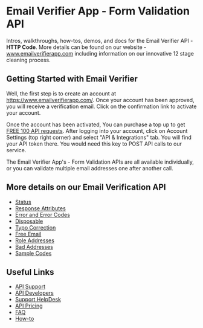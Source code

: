 Email Verifier App - Form Validation API
=========
Intros, walkthroughs, how-tos, demos, and docs for the Email Verifier API - <strong>HTTP Code</strong>. More details can be found on our website - www.emailverifierapp.com including information on our innovative 12 stage cleaning process. 

Getting Started with Email Verifier
--------------------------------
Well, the first step is to create an account at https://www.emailverifierapp.com/. Once your account has been approved, you will receive a verification email. Click on the confirmation link to activate your account.

Once the account has been activated, You can purchase a top up to get [FREE 100 API requests](https://support.emailverifierapp.com/articles/api/do-i-get-free-credit-for-testing-your-api). After logging into your account, click on Account Settings (top right corner) and select "API & Integrations" tab. You will find your API token there. You would need this key to POST API calls to our service.

The Email Verifier App's - Form Validation APIs are all available individually, or you can validate multiple email addresses one after another call. 

More details on our Email Verification API
-------------

* [Status](https://www.emailverifierapp.com/form-validation-api-for-developers/status/)
* [Response Attributes](https://www.emailverifierapp.com/form-validation-api-for-developers/response-attributes/)
* [Error and Error Codes](https://www.emailverifierapp.com/form-validation-api-for-developers/error-error-codes/)
* [Disposable](https://www.emailverifierapp.com/form-validation-api-for-developers/disposable/)
* [Typo Correction](https://www.emailverifierapp.com/form-validation-api-for-developers/typo-suggestion/)
* [Free Email](https://www.emailverifierapp.com/form-validation-api-for-developers/free-email/)
* [Role Addresses](https://www.emailverifierapp.com/form-validation-api-for-developers/role-addresses/)
* [Bad Addresses](https://www.emailverifierapp.com/form-validation-api-for-developers/bad-addresses/)
* [Sample Codes](https://www.emailverifierapp.com/form-validation-api-for-developers/sample-codes/)


Useful Links
-------------

* [API Support](https://support.emailverifierapp.com/articles/api)
* [API Developers](https://www.emailverifierapp.com/form-validation-api-for-developers/)
* [Support HelpDesk](https://support.emailverifierapp.com/contact)
* [API Pricing](https://www.emailverifierapp.com/email-verification-pricing/)
* [FAQ](https://support.emailverifierapp.com/articles/frequently-asked-questions)
* [How-to](https://support.emailverifierapp.com/articles/how-to)
